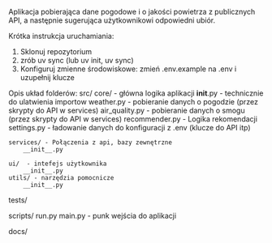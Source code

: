 Aplikacja pobierająca dane pogodowe i o jakości powietrza z publicznych API, 
a następnie sugerująca użytkownikowi odpowiedni ubiór.

Krótka instrukcja uruchamiania:

1. Sklonuj repozytorium
2. zrób uv sync (lub uv init, uv sync)
3. Konfiguruj zmienne środowiskowe: zmień .env.example na .env i uzupełnij klucze

Opis układ folderów:
src/
	core/ - główna logika aplikacji
		__init__.py - technicznie do ulatwienia importow
		weather.py - pobieranie danych o pogodzie (przez skrypty do API w services)
		air_quality.py - pobieranie danych o smogu (przez skrypty do API w services)
		recommender.py - Logika rekomendacji
		settings.py - ładowanie danych do konfiguracji z .env (klucze do API itp)
		
	services/ - Połączenia z api, bazy zewnętrzne
		__init__.py
	
	ui/  - intefejs użytkownika
		__init__.py
	utils/ - narzędzia pomocnicze
		__init__.py
	
tests/

scripts/
	run.py
	main.py - punk wejścia do aplikacji
	
docs/
		
		
		